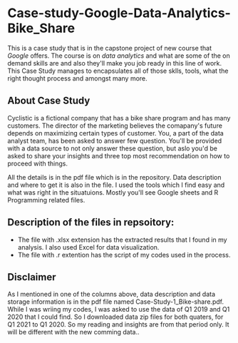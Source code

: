 # Case-study-Google-Data-Analytics-Bike_Share

This is a case study that is in the capstone project of new course that *Google* offers. The course is on *data analytics* and what are some of the on demand skills are and also they'll make you job ready in this line of work. This Case Study manages to encapsulates all of those sklls, tools, what the right thought process and amongst many more.

## About Case Study

Cyclistic is a fictional company that has a bike share program and has many customers. The director of the marketing believes the comapany's future depends on maximizing certain types of customer. You, a part of the data analyst team, has been asked to answer few question. You'll be provided with a data source to not only answer these question, but aslo you'd be asked to share your insights and three top most recommendation on how to proceed with things. 

All the details is in the pdf file which is in the repository. Data description and where to get it is also in the file. 
I used the tools which I find easy and what was right in the situatuions. Mostly you'll see Google sheets and R Programming related files. 
## Description of the files in repsoitory:

* The file with .xlsx extension has the extracted results that I found in my analysis. I also used Excel for data visualization.
* The file with .r extention has the script of my codes used in the process.


## Disclaimer
As I mentioned in one of the columns above, data description and data storage information is in the pdf file named Case-Study-1_Bike-share.pdf. While I was wriing my codes, I was asked to use the data of Q1 2019 and Q1 2020 that I could find. So I downloaded data zip files for both quaters, for Q1 2021 to Q1 2020. So my reading and insights are from that period only. It will be different with the new comming data..


